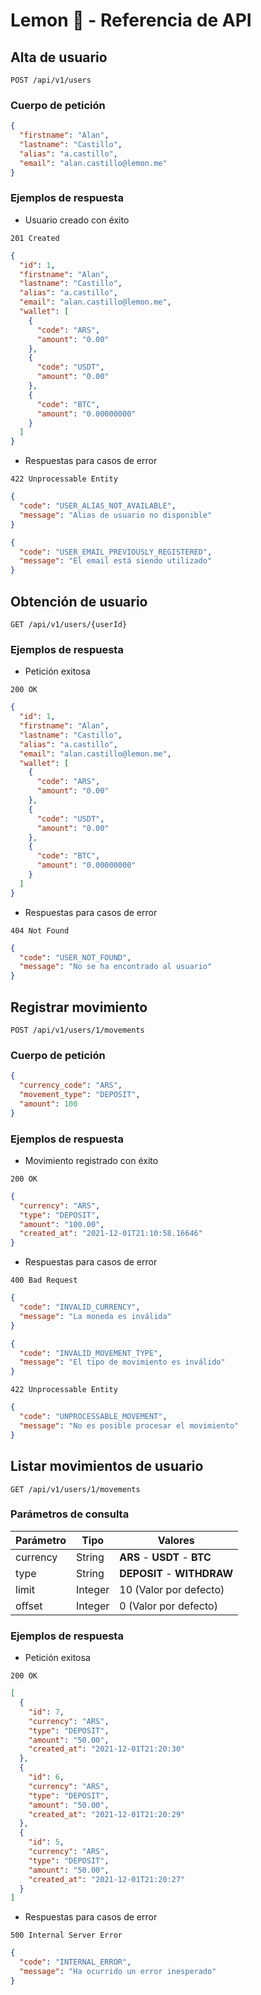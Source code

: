# Lemon 🍋 - Referencia de API

## Alta de usuario

`POST /api/v1/users`

### Cuerpo de petición

```json
{
  "firstname": "Alan",
  "lastname": "Castillo",
  "alias": "a.castillo",
  "email": "alan.castillo@lemon.me"
}
```

### Ejemplos de respuesta

- Usuario creado con éxito

`201 Created`

```json
{
  "id": 1,
  "firstname": "Alan",
  "lastname": "Castillo",
  "alias": "a.castillo",
  "email": "alan.castillo@lemon.me",
  "wallet": [
    {
      "code": "ARS",
      "amount": "0.00"
    },
    {
      "code": "USDT",
      "amount": "0.00"
    },
    {
      "code": "BTC",
      "amount": "0.00000000"
    }
  ]
}
```

- Respuestas para casos de error

`422 Unprocessable Entity`

```json
{
  "code": "USER_ALIAS_NOT_AVAILABLE",
  "message": "Alias de usuario no disponible"
}
```

```json
{
  "code": "USER_EMAIL_PREVIOUSLY_REGISTERED",
  "message": "El email está siendo utilizado"
}
```

## Obtención de usuario

`GET /api/v1/users/{userId}`

### Ejemplos de respuesta

- Petición exitosa

`200 OK`

```json
{
  "id": 1,
  "firstname": "Alan",
  "lastname": "Castillo",
  "alias": "a.castillo",
  "email": "alan.castillo@lemon.me",
  "wallet": [
    {
      "code": "ARS",
      "amount": "0.00"
    },
    {
      "code": "USDT",
      "amount": "0.00"
    },
    {
      "code": "BTC",
      "amount": "0.00000000"
    }
  ]
}
```

- Respuestas para casos de error

`404 Not Found`

```json
{
  "code": "USER_NOT_FOUND",
  "message": "No se ha encontrado al usuario"
}
```

## Registrar movimiento

`POST /api/v1/users/1/movements`

### Cuerpo de petición

```json
{
  "currency_code": "ARS",
  "movement_type": "DEPOSIT",
  "amount": 100
}
```

### Ejemplos de respuesta

- Movimiento registrado con éxito

`200 OK`

```json
{
  "currency": "ARS",
  "type": "DEPOSIT",
  "amount": "100.00",
  "created_at": "2021-12-01T21:10:58.16646"
}
```

- Respuestas para casos de error

`400 Bad Request`

```json
{
  "code": "INVALID_CURRENCY",
  "message": "La moneda es inválida"
}
```

```json
{
  "code": "INVALID_MOVEMENT_TYPE",
  "message": "El tipo de movimiento es inválido"
}
```

`422 Unprocessable Entity`

```json
{
  "code": "UNPROCESSABLE_MOVEMENT",
  "message": "No es posible procesar el movimiento"
}
```

## Listar movimientos de usuario

`GET /api/v1/users/1/movements`

### Parámetros de consulta

|Parámetro|Tipo|Valores|
|---|---|---|
|currency|String|**ARS** - **USDT** - **BTC**|
|type|String|**DEPOSIT** - **WITHDRAW**|
|limit|Integer|10 (Valor por defecto)|
|offset|Integer|0 (Valor por defecto)|

### Ejemplos de respuesta

- Petición exitosa

`200 OK`

```json
[
  {
    "id": 7,
    "currency": "ARS",
    "type": "DEPOSIT",
    "amount": "50.00",
    "created_at": "2021-12-01T21:20:30"
  },
  {
    "id": 6,
    "currency": "ARS",
    "type": "DEPOSIT",
    "amount": "50.00",
    "created_at": "2021-12-01T21:20:29"
  },
  {
    "id": 5,
    "currency": "ARS",
    "type": "DEPOSIT",
    "amount": "50.00",
    "created_at": "2021-12-01T21:20:27"
  }
]
```

- Respuestas para casos de error

`500 Internal Server Error`

```json
{
  "code": "INTERNAL_ERROR",
  "message": "Ha ocurrido un error inesperado"
}
```
